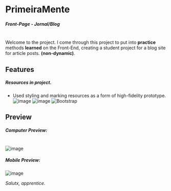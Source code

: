 # PrimeiraMente
##### Front-Page - Jornal/Blog
\
Welcome to the project.
I come through this project to put into **practice** methods **learned** on the Front-End, 
creating a student project for a blog site for article posts. **(non-dynamic)**.

## Features
##### Resources in project.
- Used styling and marking resources as a form of high-fidelity prototype.
![image](https://img.shields.io/badge/HTML5-E34F26?style=for-the-badge&logo=html5&logoColor=white) ![image](https://img.shields.io/badge/CSS3-1572B6?style=for-the-badge&logo=css3&logoColor=white) ![Bootstrap](https://img.shields.io/badge/bootstrap-%23563D7C.svg?style=for-the-badge&logo=bootstrap&logoColor=white)


## Preview
##### Computer Preview:
\
![image](https://imgur.com/5LPbvre.png)

##### Mobile Preview:
![image](https://imgur.com/P9GmbxG.png)

*Salutx, apprentice.*
